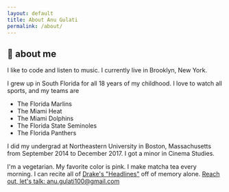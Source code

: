```yaml
---
layout: default
title: About Anu Gulati
permalink: /about/
---
```


<h2 class="page-header"> 🏀 about me</h2>

I like to code and listen to music. I currently live in Brooklyn, New York.

I grew up in South Florida for all 18 years of my childhood. I love to watch all sports, and my teams are

 - The Florida Marlins
 - The Miami Heat
 - The Miami Dolphins
 - The Florida State Seminoles
 - The Florida Panthers

 I did my undergrad at Northeastern University in Boston, Massachusetts from September 2014 to December 2017. I got a minor in Cinema Studies.

 I'm a vegetarian. My favorite color is pink. I make matcha tea every morning. I can recite all of [Drake's "Headlines"](https://www.youtube.com/watch?v=cimoNqiulUE) off of memory alone. <a href="mailto:anu.gulati100@gmail.com">Reach out, let's talk: anu.gulati100@gmail.com</a>
